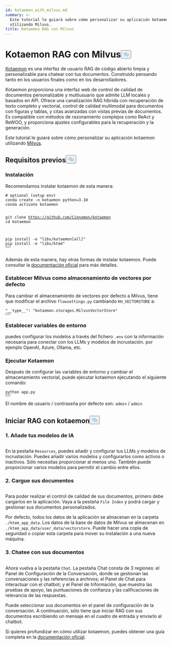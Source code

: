 ```yaml
---
id: kotaemon_with_milvus.md
summary: >-
  Este tutorial le guiará sobre cómo personalizar su aplicación kotaemon
  utilizando Milvus.
title: Kotaemon RAG con Milvus
---
```

<h1 id="Kotaemon-RAG-with-Milvus" class="common-anchor-header">Kotaemon RAG con Milvus<button data-href="#Kotaemon-RAG-with-Milvus" class="anchor-icon" translate="no">
      <svg translate="no"
        aria-hidden="true"
        focusable="false"
        height="20"
        version="1.1"
        viewBox="0 0 16 16"
        width="16"
      >
        <path
          fill="#0092E4"
          fill-rule="evenodd"
          d="M4 9h1v1H4c-1.5 0-3-1.69-3-3.5S2.55 3 4 3h4c1.45 0 3 1.69 3 3.5 0 1.41-.91 2.72-2 3.25V8.59c.58-.45 1-1.27 1-2.09C10 5.22 8.98 4 8 4H4c-.98 0-2 1.22-2 2.5S3 9 4 9zm9-3h-1v1h1c1 0 2 1.22 2 2.5S13.98 12 13 12H9c-.98 0-2-1.22-2-2.5 0-.83.42-1.64 1-2.09V6.25c-1.09.53-2 1.84-2 3.25C6 11.31 7.55 13 9 13h4c1.45 0 3-1.69 3-3.5S14.5 6 13 6z"
        ></path>
      </svg>
    </button></h1><p><a href="https://github.com/Cinnamon/kotaemon">Kotaemon</a> es una interfaz de usuario RAG de código abierto limpia y personalizable para chatear con tus documentos. Construido pensando tanto en los usuarios finales como en los desarrolladores.</p>
<p>Kotaemon proporciona una interfaz web de control de calidad de documentos personalizable y multiusuario que admite LLM locales y basados en API. Ofrece una canalización RAG híbrida con recuperación de texto completo y vectorial, control de calidad multimodal para documentos con figuras y tablas, y citas avanzadas con vistas previas de documentos. Es compatible con métodos de razonamiento complejos como ReAct y ReWOO, y proporciona ajustes configurables para la recuperación y la generación.</p>
<p>Este tutorial le guiará sobre cómo personalizar su aplicación kotaemon utilizando <a href="https://milvus.io/">Milvus</a>.</p>
<h2 id="Prerequisites" class="common-anchor-header">Requisitos previos<button data-href="#Prerequisites" class="anchor-icon" translate="no">
      <svg translate="no"
        aria-hidden="true"
        focusable="false"
        height="20"
        version="1.1"
        viewBox="0 0 16 16"
        width="16"
      >
        <path
          fill="#0092E4"
          fill-rule="evenodd"
          d="M4 9h1v1H4c-1.5 0-3-1.69-3-3.5S2.55 3 4 3h4c1.45 0 3 1.69 3 3.5 0 1.41-.91 2.72-2 3.25V8.59c.58-.45 1-1.27 1-2.09C10 5.22 8.98 4 8 4H4c-.98 0-2 1.22-2 2.5S3 9 4 9zm9-3h-1v1h1c1 0 2 1.22 2 2.5S13.98 12 13 12H9c-.98 0-2-1.22-2-2.5 0-.83.42-1.64 1-2.09V6.25c-1.09.53-2 1.84-2 3.25C6 11.31 7.55 13 9 13h4c1.45 0 3-1.69 3-3.5S14.5 6 13 6z"
        ></path>
      </svg>
    </button></h2><h3 id="Installation" class="common-anchor-header">Instalación</h3><p>Recomendamos instalar kotaemon de esta manera:</p>
<pre><code translate="no" class="language-shell"><span class="hljs-comment"># optional (setup env)</span>
conda create -n kotaemon python=3.10
conda activate kotaemon

git <span class="hljs-built_in">clone</span> https://github.com/Cinnamon/kotaemon
<span class="hljs-built_in">cd</span> kotaemon

pip install -e <span class="hljs-string">&quot;libs/kotaemon[all]&quot;</span>
pip install -e <span class="hljs-string">&quot;libs/ktem&quot;</span>
<button class="copy-code-btn"></button></code></pre>
<p>Además de esta manera, hay otras formas de instalar kotaemon. Puede consultar la <a href="https://github.com/Cinnamon/kotaemon?tab=readme-ov-file#installation">documentación oficial</a> para más detalles.</p>
<h3 id="Set-Milvus-as-the-default-vector-storage" class="common-anchor-header">Establecer Milvus como almacenamiento de vectores por defecto</h3><p>Para cambiar el almacenamiento de vectores por defecto a Milvus, tiene que modificar el archivo <code translate="no">flowsettings.py</code> cambiando <code translate="no">KH_VECTORSTORE</code> a:</p>
<pre><code translate="no" class="language-python"><span class="hljs-string">&quot;__type__&quot;</span>: <span class="hljs-string">&quot;kotaemon.storages.MilvusVectorStore&quot;</span>
<button class="copy-code-btn"></button></code></pre>
<h3 id="Set-Environment-Variables" class="common-anchor-header">Establecer variables de entorno</h3><p>puedes configurar los modelos a través del fichero <code translate="no">.env</code> con la información necesaria para conectar con los LLMs y modelos de incrustación. por ejemplo OpenAI, Azure, Ollama, etc.</p>
<h3 id="Run-Kotaemon" class="common-anchor-header">Ejecutar Kotaemon</h3><p>Después de configurar las variables de entorno y cambiar el almacenamiento vectorial, puede ejecutar kotaemon ejecutando el siguiente comando:</p>
<pre><code translate="no" class="language-shell">python app.py
<button class="copy-code-btn"></button></code></pre>
<p>El nombre de usuario / contraseña por defecto son: <code translate="no">admin</code> / <code translate="no">admin</code></p>
<h2 id="Start-RAG-with-kotaemon" class="common-anchor-header">Iniciar RAG con kotaemon<button data-href="#Start-RAG-with-kotaemon" class="anchor-icon" translate="no">
      <svg translate="no"
        aria-hidden="true"
        focusable="false"
        height="20"
        version="1.1"
        viewBox="0 0 16 16"
        width="16"
      >
        <path
          fill="#0092E4"
          fill-rule="evenodd"
          d="M4 9h1v1H4c-1.5 0-3-1.69-3-3.5S2.55 3 4 3h4c1.45 0 3 1.69 3 3.5 0 1.41-.91 2.72-2 3.25V8.59c.58-.45 1-1.27 1-2.09C10 5.22 8.98 4 8 4H4c-.98 0-2 1.22-2 2.5S3 9 4 9zm9-3h-1v1h1c1 0 2 1.22 2 2.5S13.98 12 13 12H9c-.98 0-2-1.22-2-2.5 0-.83.42-1.64 1-2.09V6.25c-1.09.53-2 1.84-2 3.25C6 11.31 7.55 13 9 13h4c1.45 0 3-1.69 3-3.5S14.5 6 13 6z"
        ></path>
      </svg>
    </button></h2><h3 id="1-Add-your-AI-models" class="common-anchor-header">1. Añade tus modelos de IA</h3><p>
  <span class="img-wrapper">
    <img translate="no" src="/docs/v2.4.x/assets/kotaemon_1.png" alt="" class="doc-image" id="" />
    <span></span>
  </span>
</p>
<p>En la pestaña <code translate="no">Resources</code>, puedes añadir y configurar tus LLMs y modelos de incrustación. Puedes añadir varios modelos y configurarlos como activos o inactivos. Sólo necesitas proporcionar al menos uno. También puede proporcionar varios modelos para permitir el cambio entre ellos.</p>
<h3 id="2-Upload-your-documents" class="common-anchor-header">2. Cargue sus documentos</h3><p>
  <span class="img-wrapper">
    <img translate="no" src="/docs/v2.4.x/assets/kotaemon_2.png" alt="" class="doc-image" id="" />
    <span></span>
  </span>
</p>
<p>Para poder realizar el control de calidad de sus documentos, primero debe cargarlos en la aplicación. Vaya a la pestaña <code translate="no">File Index</code> y podrá cargar y gestionar sus documentos personalizados.</p>
<p>Por defecto, todos los datos de la aplicación se almacenan en la carpeta <code translate="no">./ktem_app_data</code>. Los datos de la base de datos de Milvus se almacenan en <code translate="no">./ktem_app_data/user_data/vectorstore</code>. Puede hacer una copia de seguridad o copiar esta carpeta para mover su instalación a una nueva máquina.</p>
<h3 id="3-Chat-with-your-documents" class="common-anchor-header">3. Chatee con sus documentos</h3><p>
  <span class="img-wrapper">
    <img translate="no" src="/docs/v2.4.x/assets/kotaemon_3.png" alt="" class="doc-image" id="" />
    <span></span>
  </span>
</p>
<p>Ahora vuelva a la pestaña <code translate="no">Chat</code>. La pestaña Chat consta de 3 regiones: el Panel de Configuración de la Conversación, donde se gestionan las conversaciones y las referencias a archivos; el Panel de Chat para interactuar con el chatbot; y el Panel de Información, que muestra las pruebas de apoyo, las puntuaciones de confianza y las calificaciones de relevancia de las respuestas.</p>
<p>Puede seleccionar sus documentos en el panel de configuración de la conversación. A continuación, sólo tiene que iniciar RAG con sus documentos escribiendo un mensaje en el cuadro de entrada y enviarlo al chatbot.</p>
<p>Si quieres profundizar en cómo utilizar kotaemon, puedes obtener una guía completa en la <a href="https://cinnamon.github.io/kotaemon/usage/">documentación oficial</a>.</p>
